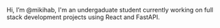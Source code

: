 Hi, I’m @mikihab, I'm an undergaduate student currently working on full stack development projects using React and FastAPI.
